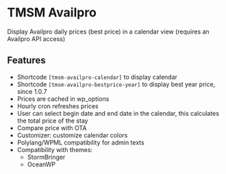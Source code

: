 TMSM Availpro
=================

Display Availpro daily prices (best price) in a calendar view (requires an Availpro API access)

Features
-----------


* Shortcode `[tmsm-availpro-calendar]` to display calendar
* Shortcode `[tmsm-availpro-bestprice-year]` to display best year price, since 1.0.7
* Prices are cached in wp_options
* Hourly cron refreshes prices
* User can select begin date and end date in the calendar, this calculates the total price of the stay
* Compare price with OTA
* Customizer: customize calendar colors
* Polylang/WPML compatibility for admin texts
* Compatibility with themes:
    * StormBringer
    * OceanWP